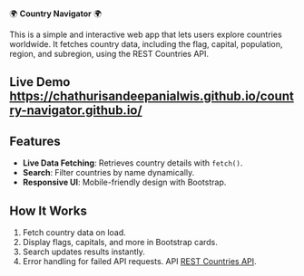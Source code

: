 🌍 **Country Navigator** 🌍

This is a simple and interactive web app that lets users explore countries worldwide. It fetches country data, including the flag, capital, population, region, and subregion, using the REST Countries API.

## Live Demo https://chathurisandeepanialwis.github.io/country-navigator.github.io/

## Features
- **Live Data Fetching**: Retrieves country details with `fetch()`.
- **Search**: Filter countries by name dynamically.
- **Responsive UI**: Mobile-friendly design with Bootstrap.

## How It Works
1. Fetch country data on load.
2. Display flags, capitals, and more in Bootstrap cards.
3. Search updates results instantly.
4. Error handling for failed API requests. API [REST Countries API](https://restcountries.com/).
